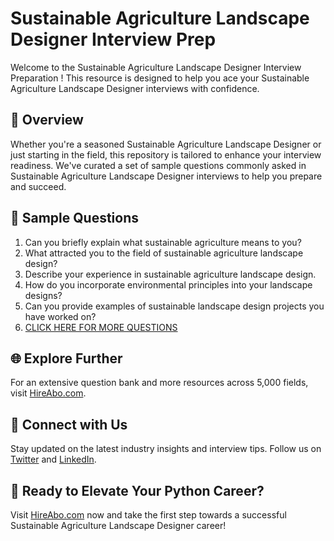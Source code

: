 # Sustainable Agriculture Landscape Designer Interview Prep

Welcome to the Sustainable Agriculture Landscape Designer Interview Preparation ! This resource is designed to help you ace your Sustainable Agriculture Landscape Designer interviews with confidence.

## 🚀 Overview

Whether you're a seasoned Sustainable Agriculture Landscape Designer or just starting in the field, this repository is tailored to enhance your interview readiness. We've curated a set of sample questions commonly asked in Sustainable Agriculture Landscape Designer interviews to help you prepare and succeed.

## 📝 Sample Questions

1. Can you briefly explain what sustainable agriculture means to you?
2. What attracted you to the field of sustainable agriculture landscape design?
3. Describe your experience in sustainable agriculture landscape design.
4. How do you incorporate environmental principles into your landscape designs?
5. Can you provide examples of sustainable landscape design projects you have worked on?
6. [CLICK HERE FOR MORE QUESTIONS](https://hireabo.com/job/10_4_29/Sustainable%20Agriculture%20Landscape%20Designer)

## 🌐 Explore Further

For an extensive question bank and more resources across 5,000 fields, visit [HireAbo.com](https://www.hireabo.com).

## 📱 Connect with Us

Stay updated on the latest industry insights and interview tips. Follow us on [Twitter](https://twitter.com/hireabo) and [LinkedIn](https://www.linkedin.com/in/hire-abo-3609972a8/).

## 🚀 Ready to Elevate Your Python Career?

Visit [HireAbo.com](https://www.hireabo.com) now and take the first step towards a successful Sustainable Agriculture Landscape Designer career!